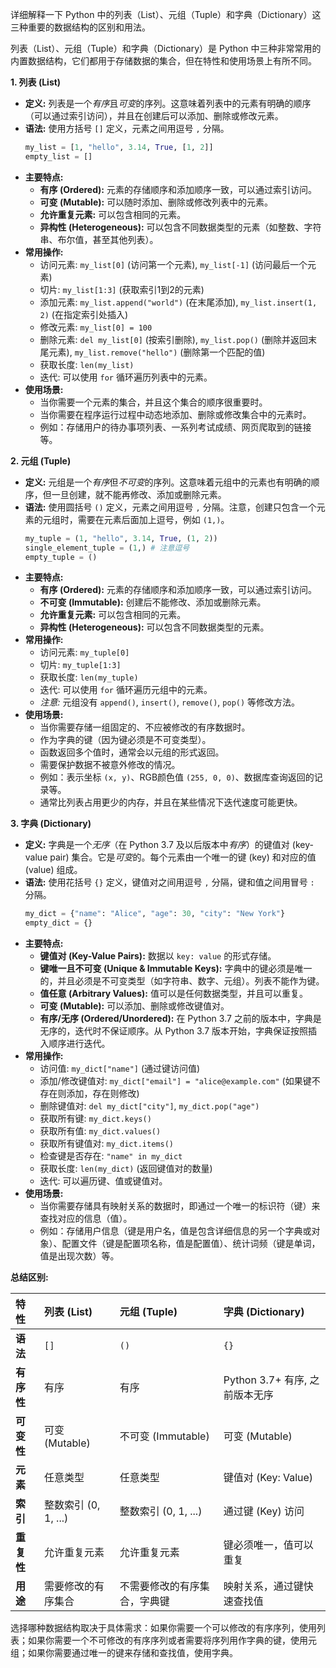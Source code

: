 详细解释一下 Python 中的列表（List）、元组（Tuple）和字典（Dictionary）这三种重要的数据结构的区别和用法。

列表（List）、元组（Tuple）和字典（Dictionary）是 Python 中三种非常常用的内置数据结构，它们都用于存储数据的集合，但在特性和使用场景上有所不同。

**1. 列表 (List)**

*   **定义:** 列表是一个*有序*且*可变*的序列。这意味着列表中的元素有明确的顺序（可以通过索引访问），并且在创建后可以添加、删除或修改元素。
*   **语法:** 使用方括号 `[]` 定义，元素之间用逗号 `,` 分隔。
    ```python
    my_list = [1, "hello", 3.14, True, [1, 2]]
    empty_list = []
    ```
*   **主要特点:**
    *   **有序 (Ordered):** 元素的存储顺序和添加顺序一致，可以通过索引访问。
    *   **可变 (Mutable):** 可以随时添加、删除或修改列表中的元素。
    *   **允许重复元素:** 可以包含相同的元素。
    *   **异构性 (Heterogeneous):** 可以包含不同数据类型的元素（如整数、字符串、布尔值，甚至其他列表）。
*   **常用操作:**
    *   访问元素: `my_list[0]` (访问第一个元素), `my_list[-1]` (访问最后一个元素)
    *   切片: `my_list[1:3]` (获取索引1到2的元素)
    *   添加元素: `my_list.append("world")` (在末尾添加), `my_list.insert(1, 2)` (在指定索引处插入)
    *   修改元素: `my_list[0] = 100`
    *   删除元素: `del my_list[0]` (按索引删除), `my_list.pop()` (删除并返回末尾元素), `my_list.remove("hello")` (删除第一个匹配的值)
    *   获取长度: `len(my_list)`
    *   迭代: 可以使用 `for` 循环遍历列表中的元素。
*   **使用场景:**
    *   当你需要一个元素的集合，并且这个集合的顺序很重要时。
    *   当你需要在程序运行过程中动态地添加、删除或修改集合中的元素时。
    *   例如：存储用户的待办事项列表、一系列考试成绩、网页爬取到的链接等。

**2. 元组 (Tuple)**

*   **定义:** 元组是一个*有序*但*不可变*的序列。这意味着元组中的元素也有明确的顺序，但一旦创建，就不能再修改、添加或删除元素。
*   **语法:** 使用圆括号 `()` 定义，元素之间用逗号 `,` 分隔。注意，创建只包含一个元素的元组时，需要在元素后面加上逗号，例如 `(1,)`。
    ```python
    my_tuple = (1, "hello", 3.14, True, (1, 2))
    single_element_tuple = (1,) # 注意逗号
    empty_tuple = ()
    ```
*   **主要特点:**
    *   **有序 (Ordered):** 元素的存储顺序和添加顺序一致，可以通过索引访问。
    *   **不可变 (Immutable):** 创建后不能修改、添加或删除元素。
    *   **允许重复元素:** 可以包含相同的元素。
    *   **异构性 (Heterogeneous):** 可以包含不同数据类型的元素。
*   **常用操作:**
    *   访问元素: `my_tuple[0]`
    *   切片: `my_tuple[1:3]`
    *   获取长度: `len(my_tuple)`
    *   迭代: 可以使用 `for` 循环遍历元组中的元素。
    *   *注意:* 元组没有 `append()`, `insert()`, `remove()`, `pop()` 等修改方法。
*   **使用场景:**
    *   当你需要存储一组固定的、不应被修改的有序数据时。
    *   作为字典的键（因为键必须是不可变类型）。
    *   函数返回多个值时，通常会以元组的形式返回。
    *   需要保护数据不被意外修改的情况。
    *   例如：表示坐标 `(x, y)`、RGB颜色值 `(255, 0, 0)`、数据库查询返回的记录等。
    *   通常比列表占用更少的内存，并且在某些情况下迭代速度可能更快。

**3. 字典 (Dictionary)**

*   **定义:** 字典是一个*无序*（在 Python 3.7 及以后版本中*有序*）的键值对 (key-value pair) 集合。它是*可变*的。每个元素由一个唯一的键 (key) 和对应的值 (value) 组成。
*   **语法:** 使用花括号 `{}` 定义，键值对之间用逗号 `,` 分隔，键和值之间用冒号 `:` 分隔。
    ```python
    my_dict = {"name": "Alice", "age": 30, "city": "New York"}
    empty_dict = {}
    ```
*   **主要特点:**
    *   **键值对 (Key-Value Pairs):** 数据以 `key: value` 的形式存储。
    *   **键唯一且不可变 (Unique & Immutable Keys):** 字典中的键必须是唯一的，并且必须是不可变类型（如字符串、数字、元组）。列表不能作为键。
    *   **值任意 (Arbitrary Values):** 值可以是任何数据类型，并且可以重复。
    *   **可变 (Mutable):** 可以添加、删除或修改键值对。
    *   **有序/无序 (Ordered/Unordered):** 在 Python 3.7 之前的版本中，字典是无序的，迭代时不保证顺序。从 Python 3.7 版本开始，字典保证按照插入顺序进行迭代。
*   **常用操作:**
    *   访问值: `my_dict["name"]` (通过键访问值)
    *   添加/修改键值对: `my_dict["email"] = "alice@example.com"` (如果键不存在则添加，存在则修改)
    *   删除键值对: `del my_dict["city"]`, `my_dict.pop("age")`
    *   获取所有键: `my_dict.keys()`
    *   获取所有值: `my_dict.values()`
    *   获取所有键值对: `my_dict.items()`
    *   检查键是否存在: `"name" in my_dict`
    *   获取长度: `len(my_dict)` (返回键值对的数量)
    *   迭代: 可以遍历键、值或键值对。
*   **使用场景:**
    *   当你需要存储具有映射关系的数据时，即通过一个唯一的标识符（键）来查找对应的信息（值）。
    *   例如：存储用户信息（键是用户名，值是包含详细信息的另一个字典或对象）、配置文件（键是配置项名称，值是配置值）、统计词频（键是单词，值是出现次数）等。

**总结区别:**

| 特性     | 列表 (List)                 | 元组 (Tuple)                 | 字典 (Dictionary)                      |
| :------- | :-------------------------- | :--------------------------- | :------------------------------------- |
| **语法** | `[]`                        | `()`                         | `{}`                                   |
| **有序性** | 有序                        | 有序                         | Python 3.7+ 有序, 之前版本无序        |
| **可变性** | 可变 (Mutable)              | 不可变 (Immutable)           | 可变 (Mutable)                         |
| **元素**   | 任意类型                    | 任意类型                     | 键值对 (Key: Value)                  |
| **索引**   | 整数索引 (0, 1, ...)        | 整数索引 (0, 1, ...)         | 通过键 (Key) 访问                      |
| **重复性** | 允许重复元素                | 允许重复元素                 | 键必须唯一，值可以重复                 |
| **用途**   | 需要修改的有序集合          | 不需要修改的有序集合，字典键 | 映射关系，通过键快速查找值             |

选择哪种数据结构取决于具体需求：如果你需要一个可以修改的有序序列，使用列表；如果你需要一个不可修改的有序序列或者需要将序列用作字典的键，使用元组；如果你需要通过唯一的键来存储和查找值，使用字典。
